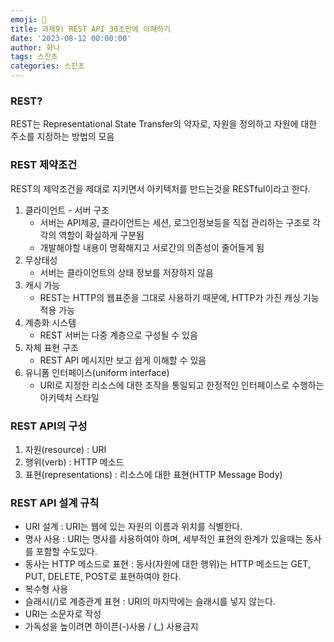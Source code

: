 ```yaml
---
emoji: 🐢
title: 과제9) REST API 30초만에 이해하기
date: '2023-08-12 00:00:00'
author: 화나
tags: 스진초
categories: 스진초
---
```


### REST?

REST는 Representational State Transfer의 약자로, 자원을 정의하고 자원에 대한 주소를 지정하는 방법의 모음

### REST 제약조건

REST의 제약조건을 제대로 지키면서 아키텍처를 만드는것을 RESTful이라고 한다.

1. 클라이언트 - 서버 구조
   - 서버는 API제공, 클라이언트는 세션, 로그인정보등을 직접 관리하는 구조로 각각의 역할이 확실하게 구분됨
   - 개발해야할 내용이 명확해지고 서로간의 의존성이 줄어들게 됨
2. 무상태성
   - 서버는 클라이언트의 상태 정보를 저장하지 않음
3. 캐시 가능
   - REST는 HTTP의 웹표준을 그대로 사용하기 때문에, HTTP가 가진 캐싱 기능 적용 가능
4. 계층화 시스템
   - REST 서버는 다중 계층으로 구성될 수 있음
5. 자체 표현 구조
   - REST API 메시지만 보고 쉽게 이해할 수 있음
6. 유니폼 인터페이스(uniform interface)
   - URI로 지정한 리소스에 대한 조작을 통일되고 한정적인 인터페이스로 수행하는 아키텍처 스타일

### REST API의 구성

1. 자원(resource) : URI
2. 행위(verb) : HTTP 메소드
3. 표현(representations) : 리소스에 대한 표현(HTTP Message Body)

### REST API 설계 규칙

- URI 설계 : URI는 웹에 있는 자원의 이름과 위치를 식별한다.
- 명사 사용 : URI는 명사를 사용하여야 하며, 세부적인 표현의 한계가 있을때는 동사를 포함할 수도있다.
- 동사는 HTTP 메소드로 표현 : 동사(자원에 대한 행위)는 HTTP 메소드는 GET, PUT, DELETE, POST로 표현하여야 한다.
- 복수형 사용
- 슬래시(/)로 계층관계 표현 : URI의 마지막에는 슬래시를 넣지 않는다.
- URI는 소문자로 작성
- 가독성을 높이려면 하이픈(-)사용 / (\_) 사용금지

```toc

```
